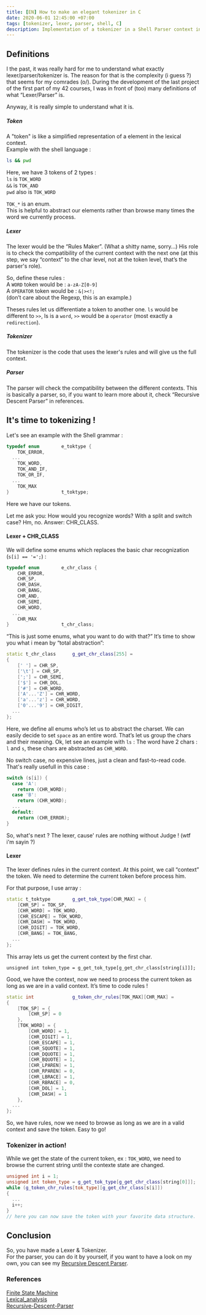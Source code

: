 ```yaml
---
title: [EN] How to make an elegant tokenizer in C
date: 2020-06-01 12:45:00 +07:00
tags: [tokenizer, lexer, parser, shell, C]
description: Implementation of a tokenizer in a Shell Parser context in C.
---
```


## Definitions

I the past, it was really hard for me to understand what exactly lexer/parser/tokenizer is.
 The reason for that is the complexity (i guess ?) that seems for my comrades (o/).
 During the development of the last project of the first part of my 42 courses, I was in front of (too) many definitions of what “Lexer/Parser” is.

Anyway, it is really simple to understand what it is.

##### Token

A "token" is like a simplified representation of a element in the lexical context.  
Example with the shell language :
```bash
ls && pwd
```

Here, we have 3 tokens of 2 types :  
`ls` is `TOK_WORD`  
`&&` is `TOK_AND`  
`pwd` also is `TOK_WORD`  

`TOK_*` is an enum.  
 This is helpful to abstract our elements rather than browse many times the word we currently process.
##### Lexer

The lexer would be the “Rules Maker”. (What a shitty name, sorry…)
 His role is to check the compatibility of the current context with the next one (at this step, we say “context” to the char level, not at the token level, that’s the parser's role).


So, define these rules :  
A `WORD` token would be : `a-zA-Z[0-9]`  
A `OPERATOR` token would be : `&|><!;`  
(don’t care about the Regexp, this is an example.)

Theses rules let us differentiate a token to another one.
`ls` would be different to `>>`, ls is a `word`, `>>` would be a `operator` (most exactly a `redirection`).
##### Tokenizer

The tokenizer is the code that uses the lexer's rules and will give us the full context.
##### Parser

The parser will check the compatibility between the different contexts.
This is basically a parser, so, if you want to learn more about it, check “Recursive Descent Parser” in references.
 ## It's time to tokenizing !

Let's see an example with the Shell grammar :  
```cpp
typedef enum		e_toktype {
	TOK_ERROR,
  ...
	TOK_WORD,
	TOK_AND_IF,
	TOK_OR_IF,
  ...
	TOK_MAX
}					t_toktype;
```
Here we have our tokens.

Let me ask you: How would you recognize words? With a split and switch case? Hm, no.
 Answer: CHR_CLASS.
#### Lexer + CHR_CLASS

We will define some enums which replaces the basic char recognization (`s[i] == '=';`) :  
```cpp
typedef enum		e_chr_class {
	CHR_ERROR,
	CHR_SP,
	CHR_DASH,
	CHR_BANG,
	CHR_AND,
	CHR_SEMI,
	CHR_WORD,
  ...
	CHR_MAX
}					t_chr_class;
```

“This is just some enums, what you want to do with that?”
 It’s time to show you what i mean by “total abstraction”:
```cpp
static t_chr_class		g_get_chr_class[255] =
{
	[' '] = CHR_SP,
	['\t'] = CHR_SP,
	[';'] = CHR_SEMI,
	['$'] = CHR_DOL,
	['#'] = CHR_WORD,
	['A'...'Z'] = CHR_WORD,
	['a'...'z'] = CHR_WORD,
	['0'...'9'] = CHR_DIGIT,
  ...
};
```

Here, we define all enums who’s let us to abstract the charset. We can easily decide to set `space` as an entire word. That’s let us group the chars and their meaning.
Ok, let see an example with `ls` :
The word have 2 chars : `l` and `s`, these chars are abstracted as `CHR_WORD`.

No switch case, no expensive lines, just a clean and fast-to-read code.  
That's really usefull in this case :
```cpp
switch (s[i]) {
  case 'A':
    return (CHR_WORD);
  case 'B':
    return (CHR_WORD);
  ...
  default:
    return (CHR_ERROR);
}
```
So, what's next ? The lexer, cause' rules are nothing without Judge ! (wtf i'm sayin ?)
#### Lexer

The lexer defines rules in the current context.
At this point, we call “context” the token. We need to determine the current token before process him.

For that purpose, I use array :
```cpp
static t_toktype		g_get_tok_type[CHR_MAX] = {
	[CHR_SP] = TOK_SP,
	[CHR_WORD] = TOK_WORD,
	[CHR_ESCAPE] = TOK_WORD,
	[CHR_DASH] = TOK_WORD,
	[CHR_DIGIT] = TOK_WORD,
	[CHR_BANG] = TOK_BANG,
  ...
};
```

This array lets us get the current context by the first char.

`unsigned int token_type = g_get_tok_type[g_get_chr_class[string[i]]];`

Good, we have the context, now we need to process the current token as long as we are in a valid context.
It’s time to code rules !

```cpp
static int				g_token_chr_rules[TOK_MAX][CHR_MAX] =
{
	[TOK_SP] = {
		[CHR_SP] = 0
	},
	[TOK_WORD] = {
		[CHR_WORD] = 1,
		[CHR_DIGIT] = 1,
		[CHR_ESCAPE] = 1,
		[CHR_SQUOTE] = 1,
		[CHR_DQUOTE] = 1,
		[CHR_BQUOTE] = 1,
		[CHR_LPAREN] = 1,
		[CHR_RPAREN] = 0,
		[CHR_LBRACE] = 1,
		[CHR_RBRACE] = 0,
		[CHR_DOL] = 1,
		[CHR_DASH] = 1
	},
  ...
};
```
So, we have rules, now we need to browse as long as we are in a valid context and save the token. Easy to go!

### Tokenizer in action!

While we get the state of the current token, ex : `TOK_WORD`, we need to browse the current string until the contexte state are changed.
```cpp
unsigned int i = 1;
unsigned int token_type = g_get_tok_type[g_get_chr_class[string[0]]];
while (g_token_chr_rules[tok_type][g_get_chr_class[s[i]])
{
  ...
  i++;  
}
// here you can now save the token with your favorite data structure.
```
## Conclusion

So, you have made a Lexer & Tokenizer.  
For the parser, you can do it by yourself, if you want to have a look on my own, you can see my [Recursive Descent Parser](https://github.com/ix-56h/Recursive-Descent-Parser).
### References

[Finite State Machine](https://en.wikipedia.org/wiki/Finite-state_machine)  
[Lexical_analysis](https://en.wikipedia.org/wiki/Lexical_analysis)  
[Recursive-Descent-Parser](https://github.com/ix-56h/Recursive-Descent-Parser)  
